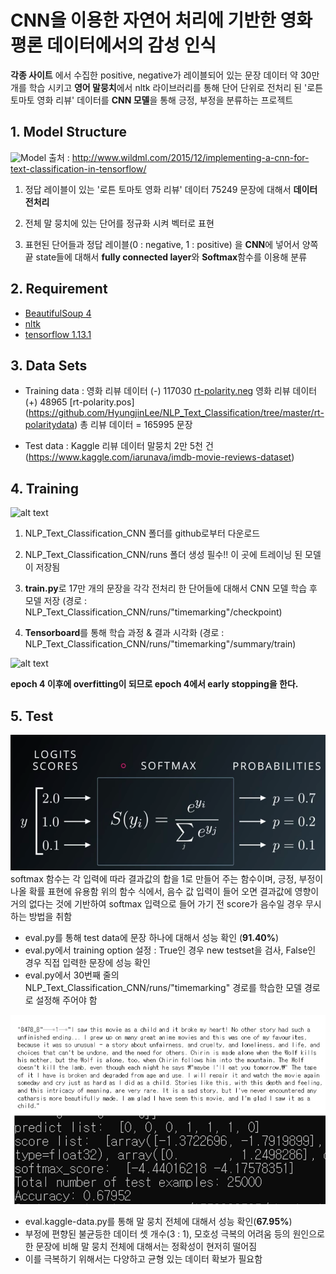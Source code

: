 # CNN을 이용한 자연어 처리에 기반한 영화 평론 데이터에서의 감성 인식 
**각종 사이트** 에서 수집한 positive, negative가 레이블되어 있는 문장 데이터 약 30만 개를 학습 시키고 
**영어 말뭉치**에서 nltk 라이브러리를 통해 단어 단위로 전처리 된 '로튼 토마토 영화 리뷰' 데이터를 **CNN 모델**을 통해 긍정, 부정을 분류하는 프로젝트

## 1. Model Structure
![Model](http://www.wildml.com/wp-content/uploads/2015/11/Screen-Shot-2015-11-06-at-8.03.47-AM.png)
      출처 : http://www.wildml.com/2015/12/implementing-a-cnn-for-text-classification-in-tensorflow/

1. 정답 레이블이 있는 '로튼 토마토 영화 리뷰' 데이터 75249 문장에 대해서 **데이터 전처리**

2. 전체 말 뭉치에 있는 단어를 정규화 시켜 벡터로 표현

3. 표현된 단어들과 정답 레이블(0 : negative, 1 : positive) 을 **CNN**에 넣어서 양쪽 끝 state들에 대해서 **fully connected layer**와 **Softmax**함수를 이용해 분류



## 2. Requirement
- [BeautifulSoup 4](https://www.crummy.com/software/BeautifulSoup/bs4/doc/)
- [nltk](https://datascienceschool.net/view-notebook/118731eec74b4ad3bdd2f89bab077e1b/)
- [tensorflow 1.13.1](https://www.tensorflow.org/)

## 3. Data Sets

- Training data : 영화 리뷰 데이터 (-) 117030 [rt-polarity.neg](https://github.com/HyungjinLee/NLP_Text_Classification/tree/master/rt-polaritydata)
                  영화 리뷰 데이터 (+) 48965 [rt-polarity.pos]
(https://github.com/HyungjinLee/NLP_Text_Classification/tree/master/rt-polaritydata)
                  총 리뷰 데이터 = 165995 문장

- Test data : Kaggle 리뷰 데이터 말뭉치 2만 5천 건 (https://www.kaggle.com/iarunava/imdb-movie-reviews-dataset)

## 4. Training

![alt text](https://github.com/MSWon/Sentimental-Analysis/blob/master/pic/pic_2.png "Word2Vec Tensorboard")


1. NLP_Text_Classification_CNN 폴더를 github로부터 다운로드

2. NLP_Text_Classification_CNN/runs 폴더 생성 필수!!
이 곳에 트레이닝 된 모델이 저장됨

3. **train.py**로 17만 개의 문장을 각각 전처리 한 단어들에 대해서 CNN 모델 학습 후 모델 저장 (경로 : NLP_Text_Classification_CNN/runs/"timemarking"/checkpoint)

4. **Tensorboard**를 통해 학습 과정 & 결과 시각화 (경로 : NLP_Text_Classification_CNN/runs/"timemarking"/summary/train)

![alt text](https://github.com/MSWon/Sentimental-Analysis/blob/master/pic/pic_4.png "Accuracy graph")

   **epoch 4 이후에 overfitting이 되므로 epoch 4에서 early stopping을 한다.**

## 5. Test

![softmax](./pics/softmax.png)
      softmax 함수는 각 입력에 따라 결과값의 합을 1로 만들어 주는 함수이며, 긍정, 부정이 나올 확률 표현에 유용함
      위의 함수 식에서, 음수 값 입력이 들어 오면 결과값에 영향이 거의 없다는 것에 기반하여 softmax 입력으로 들어 가기 전 score가 음수일 경우 무시하는 방법을 취함 
- eval.py를 통해 test data에 문장 하나에 대해서 성능 확인 (**91.40%**)
- eval.py에서 training option 설정 : True인 경우 new testset을 검사, False인 경우 직접 입력한 문장에 성능 확인
- eval.py에서 30번째 줄의 NLP_Text_Classification_CNN/runs/"timemarking" 경로를 학습한 모델 경로로 설정해 주어야 함


![alt text](./pics/result.PNG)

- eval.kaggle-data.py를 통해 말 뭉치 전체에 대해서 성능 확인(**67.95%**)
- 부정에 편향된 불균등한 데이터 셋 개수(3 : 1), 모호성 극복의 어려움 등의 원인으로 한 문장에 비해 말 뭉치 전체에 대해서는 정확성이 현저히 떨어짐
- 이를 극복하기 위해서는 다양하고 균형 있는 데이터 확보가 필요함
